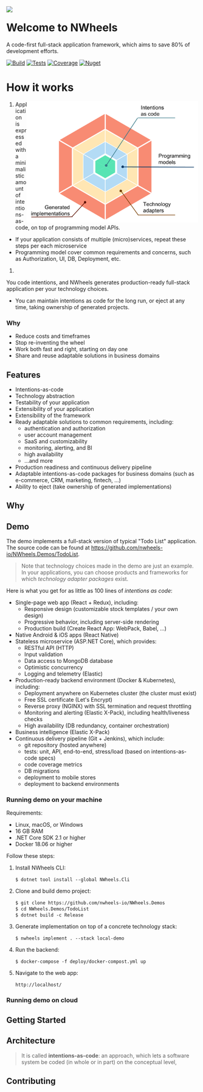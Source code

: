 <img align="left" src="Docs/Images/logo-132.png"/>

# Welcome to NWheels

A code-first full-stack application framework, which aims to save 80% of development efforts.

[![Build](https://img.shields.io/appveyor/ci/felix-b/metaprograms/master.svg)](https://ci.appveyor.com/project/felix-b/metaprograms)
[![Tests](https://img.shields.io/appveyor/tests/felix-b/metaprograms/master.svg)](https://ci.appveyor.com/project/felix-b/metaprograms)
[![Coverage](https://img.shields.io/codecov/c/github/nwheels-io/metaprograms/master.svg)](https://codecov.io/gh/nwheels-io/MetaPrograms)
[![Nuget](https://img.shields.io/nuget/vpre/MetaPrograms.svg)](http://www.nuget.org/packages/MetaPrograms/)



# How it works

<img src="Docs/nwheels-hexagonal-layers.png" align="right">

1. Application is expressed with a minimalistic amount of intentions-as-code, on top of programming model APIs.
  - If your application consists of multiple (micro)services, repeat these steps per each microservice
  - Programming model cover common requirements and concerns, such as Authorization, UI, DB, Deployment, etc.
1. 

You code intentions, and NWheels generates production-ready full-stack application per your technology choices.
- You can maintain intentions as code for the long run, or eject at any time, taking ownership of generated projects.

### Why 
- Reduce costs and timeframes
- Stop re-inventing the wheel 
- Work both fast and right, starting on day one
- Share and reuse adaptable solutions in business domains 


## Features


- Intentions-as-code
- Technology abstraction
- Testability of your application
- Extensibility of your application
- Extensibility of the framework
- Ready adaptable solutions to common requirements, including:
  - authentication and authorization
  - user account management
  - SaaS and customizability
  - monitoring, alerting, and BI
  - high availability
  - ...and more
- Production readiness and continuous delivery pipeline
- Adaptable intentions-as-code packages for business domains (such as e-commerce, CRM, marketing, fintech, ...)
- Ability to eject (take ownership of generated implementations)

## Why


## Demo

The demo implements a full-stack version of typical "Todo List" application. The source code can be found at https://github.com/nwheels-io/NWheels.Demos/TodoList.

> Note that technology choices made in the demo are just an example. In your applications, you can choose products and frameworks for which _technology adapter packages_ exist. 

Here is what you get for as little as 100 lines of _intentions as code_: 

- Single-page web app (React + Redux), including:
  - Responsive design (customizable stock templates / your own design)
  - Progressive behavior, including server-side rendering
  - Production build (Create React App: WebPack, Babel, ...)  
- Native Android & iOS apps (React Native)
- Stateless microservice (ASP.NET Core), which provides:
  - RESTful API (HTTP)
  - Input validation
  - Data access to MongoDB database 
  - Optimistic concurrency
  - Logging and telemetry (Elastic)
- Production-ready backend environment (Docker & Kubernetes), including:
  - Deployment anywhere on Kubernetes cluster (the cluster must exist) 
  - Free SSL certificate (Let's Encrypt)    
  - Reverse proxy (NGINX) with SSL termination and request throttling
  - Monitoring and alerting (Elastic X-Pack), including health/liveness checks 
  - High availability (DB redundancy, container orchestration) 
- Business intelligence (Elastic X-Pack)
- Continuous delivery pipeline (Git + Jenkins), which include:
  - git repository (hosted anywhere)
  - tests: unit, API, end-to-end, stress/load (based on intentions-as-code specs)
  - code coverage metrics
  - DB migrations
  - deployment to mobile stores
  - deployment to backend environments 

### Running demo on your machine

Requirements:

- Linux, macOS, or Windows
- 16 GB RAM
- .NET Core SDK 2.1 or higher
- Docker 18.06 or higher

Follow these steps:

1. Install NWheels CLI:
   ```
   $ dotnet tool install --global NWheels.Cli
   ```

1. Clone and build demo project:
   ``` 
   $ git clone https://github.com/nwheels-io/NWheels.Demos
   $ cd NWheels.Demos/TodoList
   $ dotnet build -c Release
   ```

1. Generate implementation on top of a concrete technology stack: 
   ```
   $ nwheels implement . --stack local-demo
   ```

1. Run the backend: 
   ```
   $ docker-compose -f deploy/docker-compost.yml up
   ```

1. Navigate to the web app:
   ```
   http://localhost/
   ```

### Running demo on cloud



## Getting Started


## Architecture



> It is called **intentions-as-code**: an approach, which lets a software system be coded (in whole or in part) on the conceptual level,  

## Contributing
